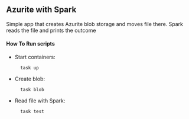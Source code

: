 ## Azurite with Spark

Simple app that creates Azurite blob storage and moves file there.
Spark reads the file and prints the outcome

#### How To Run scripts

- Start containers:
        
        task up
  
- Create blob: 
        
        task blob

- Read file with Spark:

        task test
